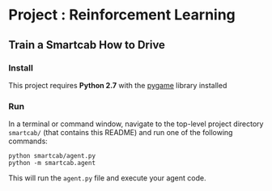 # Project : Reinforcement Learning

## Train a Smartcab How to Drive

### Install

This project requires **Python 2.7** with the [pygame](https://www.pygame.org/wiki/GettingStarted
) library installed 

### Run

In a terminal or command window, navigate to the top-level project directory `smartcab/` (that contains this README) and run one of the following commands:

```python smartcab/agent.py```  
```python -m smartcab.agent```

This will run the `agent.py` file and execute your agent code.

